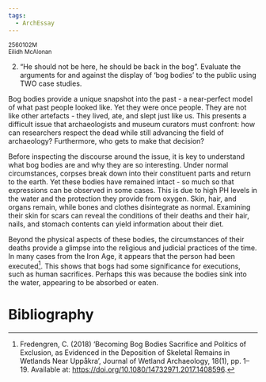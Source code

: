 ```yaml
---
tags:
  - ArchEssay
---
```


<small>
	2560102M
	<br/>
	Eilidh McAlonan
</small>

2. “He should not be here, he should be back in the bog”. Evaluate the arguments for and against the display of ‘bog bodies’ to the public using TWO case studies.

Bog bodies provide a unique snapshot into the past - a near-perfect model of what past people looked like. Yet they were once people. They are not like other artefacts - they lived, ate, and slept just like us. This presents a difficult issue that archaeologists and museum curators must confront: how can researchers respect the dead while still advancing the field of archaeology? Furthermore, who gets to make that decision?

Before inspecting the discourse around the issue, it is key to understand what bog bodies are and why they are so interesting. Under normal circumstances, corpses break down into their constituent parts and return to the earth. Yet these bodies have remained intact - so much so that expressions can be observed in some cases. This is due to high PH levels in the water and the protection they provide from oxygen. Skin, hair, and organs remain, while bones and clothes disintegrate as normal. Examining their skin for scars can reveal the conditions of their deaths and their hair, nails, and stomach contents can yield information about their diet.

Beyond the physical aspects of these bodies, the circumstances of their deaths provide a glimpse into the religious and judicial practices of the time. In many cases from the Iron Age, it appears that the person had been executed[^sacrifices]. This shows that bogs had some significance for executions, such as human sacrifices. Perhaps this was because the bodies sink into the water, appearing to be absorbed or eaten.

# Bibliography
[^sacrifices]: Fredengren, C. (2018) ‘Becoming Bog Bodies Sacrifice and Politics of Exclusion, as Evidenced in the Deposition of Skeletal Remains in Wetlands Near Uppåkra’, Journal of Wetland Archaeology, 18(1), pp. 1–19. Available at: https://doi.org/10.1080/14732971.2017.1408596.
